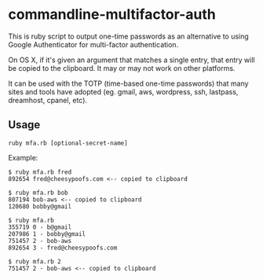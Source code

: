 commandline-multifactor-auth
===============

This is ruby script to output one-time passwords as an alternative to using Google Authenticator for multi-factor authentication.

On OS X, if it's given an argument that matches a single entry, that entry will be copied to the clipboard. It may or may not work on other platforms.

It can be used with the TOTP (time-based one-time passwords) that many sites and tools have adopted (eg. gmail, aws, wordpress, ssh, lastpass, dreamhost, cpanel, etc).


## Usage ##

`ruby mfa.rb [optional-secret-name]`

Example:

    $ ruby mfa.rb fred
    892654 fred@cheesypoofs.com <-- copied to clipboard

    $ ruby mfa.rb bob
    807194 bob-aws <-- copied to clipboard
    120680 bobby@gmail

    $ ruby mfa.rb
    355719 0 - b@gmail
    207986 1 - bobby@gmail
    751457 2 - bob-aws
    892654 3 - fred@cheesypoofs.com

    $ ruby mfa.rb 2
    751457 2 - bob-aws <-- copied to clipboard


